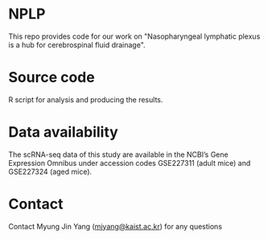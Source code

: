 # NPLP
This repo provides code for our work on "Nasopharyngeal lymphatic plexus is a hub for cerebrospinal fluid drainage".

# Source code
R script for analysis and producing the results.

# Data availability
The scRNA-seq data of this study are available in the NCBI’s Gene Expression Omnibus under accession codes GSE227311 (adult mice) and GSE227324 (aged mice).

# Contact
Contact Myung Jin Yang (mjyang@kaist.ac.kr) for any questions

